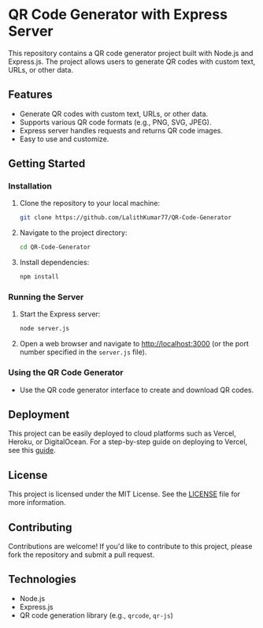 # QR Code Generator with Express Server

This repository contains a QR code generator project built with Node.js and Express.js. The project allows users to generate QR codes with custom text, URLs, or other data.

## Features

- Generate QR codes with custom text, URLs, or other data.
- Supports various QR code formats (e.g., PNG, SVG, JPEG).
- Express server handles requests and returns QR code images.
- Easy to use and customize.

## Getting Started

### Installation

1. Clone the repository to your local machine:
    ```bash
    git clone https://github.com/LalithKumar77/QR-Code-Generator
    ```
2. Navigate to the project directory:
    ```bash
    cd QR-Code-Generator
    ```
3. Install dependencies:
    ```bash
    npm install
    ```

### Running the Server

1. Start the Express server:
    ```bash
    node server.js
    ```
2. Open a web browser and navigate to [http://localhost:3000](http://localhost:3000) (or the port number specified in the `server.js` file).

### Using the QR Code Generator

- Use the QR code generator interface to create and download QR codes.

## Deployment

This project can be easily deployed to cloud platforms such as Vercel, Heroku, or DigitalOcean. For a step-by-step guide on deploying to Vercel, see this [guide](https://vercel.com/docs).

## License

This project is licensed under the MIT License. See the [LICENSE](LICENSE) file for more information.

## Contributing

Contributions are welcome! If you'd like to contribute to this project, please fork the repository and submit a pull request.

## Technologies

- Node.js
- Express.js
- QR code generation library (e.g., `qrcode`, `qr-js`)
